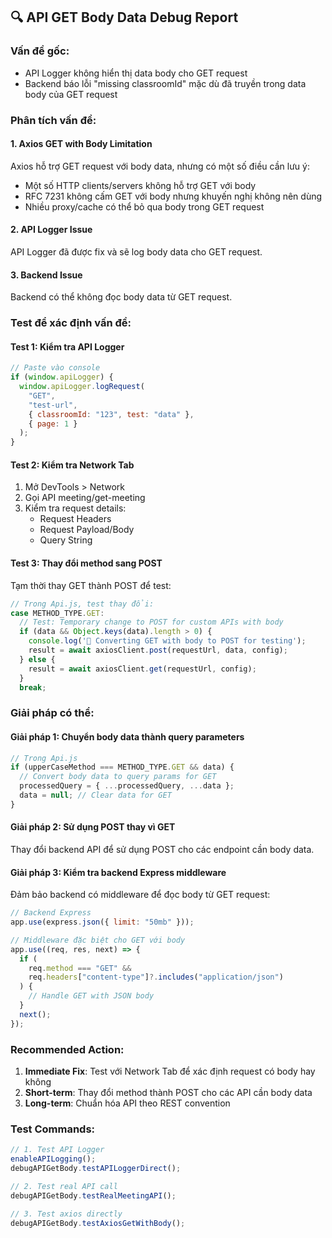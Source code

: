 ## 🔍 API GET Body Data Debug Report

### Vấn đề gốc:

- API Logger không hiển thị data body cho GET request
- Backend báo lỗi "missing classroomId" mặc dù đã truyền trong data body của GET request

### Phân tích vấn đề:

#### 1. **Axios GET with Body Limitation**

Axios hỗ trợ GET request với body data, nhưng có một số điều cần lưu ý:

- Một số HTTP clients/servers không hỗ trợ GET với body
- RFC 7231 không cấm GET với body nhưng khuyến nghị không nên dùng
- Nhiều proxy/cache có thể bỏ qua body trong GET request

#### 2. **API Logger Issue**

API Logger đã được fix và sẽ log body data cho GET request.

#### 3. **Backend Issue**

Backend có thể không đọc body data từ GET request.

### Test để xác định vấn đề:

#### Test 1: Kiểm tra API Logger

```javascript
// Paste vào console
if (window.apiLogger) {
  window.apiLogger.logRequest(
    "GET",
    "test-url",
    { classroomId: "123", test: "data" },
    { page: 1 }
  );
}
```

#### Test 2: Kiểm tra Network Tab

1. Mở DevTools > Network
2. Gọi API meeting/get-meeting
3. Kiểm tra request details:
   - Request Headers
   - Request Payload/Body
   - Query String

#### Test 3: Thay đổi method sang POST

Tạm thời thay GET thành POST để test:

```javascript
// Trong Api.js, test thay đổi:
case METHOD_TYPE.GET:
  // Test: Temporary change to POST for custom APIs with body
  if (data && Object.keys(data).length > 0) {
    console.log('🔄 Converting GET with body to POST for testing');
    result = await axiosClient.post(requestUrl, data, config);
  } else {
    result = await axiosClient.get(requestUrl, config);
  }
  break;
```

### Giải pháp có thể:

#### Giải pháp 1: Chuyển body data thành query parameters

```javascript
// Trong Api.js
if (upperCaseMethod === METHOD_TYPE.GET && data) {
  // Convert body data to query params for GET
  processedQuery = { ...processedQuery, ...data };
  data = null; // Clear data for GET
}
```

#### Giải pháp 2: Sử dụng POST thay vì GET

Thay đổi backend API để sử dụng POST cho các endpoint cần body data.

#### Giải pháp 3: Kiểm tra backend Express middleware

Đảm bảo backend có middleware để đọc body từ GET request:

```javascript
// Backend Express
app.use(express.json({ limit: "50mb" }));

// Middleware đặc biệt cho GET với body
app.use((req, res, next) => {
  if (
    req.method === "GET" &&
    req.headers["content-type"]?.includes("application/json")
  ) {
    // Handle GET with JSON body
  }
  next();
});
```

### Recommended Action:

1. **Immediate Fix**: Test với Network Tab để xác định request có body hay không
2. **Short-term**: Thay đổi method thành POST cho các API cần body data
3. **Long-term**: Chuẩn hóa API theo REST convention

### Test Commands:

```javascript
// 1. Test API Logger
enableAPILogging();
debugAPIGetBody.testAPILoggerDirect();

// 2. Test real API call
debugAPIGetBody.testRealMeetingAPI();

// 3. Test axios directly
debugAPIGetBody.testAxiosGetWithBody();
```
